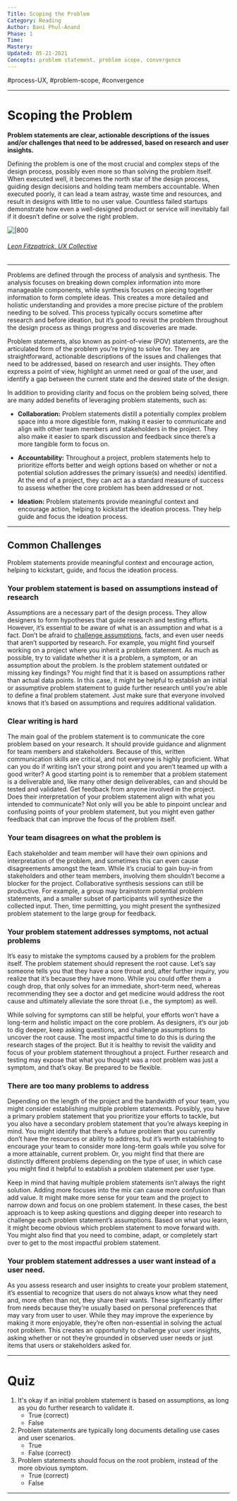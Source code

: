 ```yaml
---
Title: Scoping the Problem
Category: Reading
Author: Bani Phul-Anand
Phase: 1
Time: 
Mastery: 
Updated: 05-21-2021
Concepts: problem statement, problem scope, convergence
---
```

 #process-UX, 
 #problem-scope, #convergence 
 
---
# Scoping the Problem

**Problem statements are clear, actionable descriptions of the issues and/or challenges that need to be addressed, based on research and user insights.**

Defining the problem is one of the most crucial and complex steps of the design process, possibly even more so than solving the problem itself. When executed well, it becomes the north star of the design process, guiding design decisions and holding team members accountable. When executed poorly, it can lead a team astray, waste time and resources, and result in designs with little to no user value. Countless failed startups demonstrate how even a well-designed product or service will inevitably fail if it doesn’t define or solve the right problem.

![|800](https://prodesigncurriculum.s3.us-east-2.amazonaws.com/problem-solution.png)
###### [Leon Fitzpatrick, UX Collective](https://uxdesign.cc/the-problem-with-solutions-372bc10e90a2)

---
Problems are defined through the process of analysis and synthesis. The analysis focuses on breaking down complex information into more manageable components, while synthesis focuses on piecing together information to form complete ideas. This creates a more detailed and holistic understanding and provides a more precise picture of the problem needing to be solved. This process typically occurs sometime after research and before ideation, but it’s good to revisit the problem throughout the design process as things progress and discoveries are made.

Problem statements, also known as point-of-view (POV) statements, are the articulated form of the problem you’re trying to solve for. They are straightforward, actionable descriptions of the issues and challenges that need to be addressed, based on research and user insights. They often express a point of view, highlight an unmet need or goal of the user, and identify a gap between the current state and the desired state of the design.

In addition to providing clarity and focus on the problem being solved, there are many added benefits of leveraging problem statements, such as:

-   **Collaboration:** Problem statements distill a potentially complex problem space into a more digestible form, making it easier to communicate and align with other team members and stakeholders in the project. They also make it easier to spark discussion and feedback since there’s a more tangible form to focus on.
    
-   **Accountability:** Throughout a project, problem statements help to prioritize efforts better and weigh options based on whether or not a potential solution addresses the primary issue(s) and need(s) identified. At the end of a project, they can act as a standard measure of success to assess whether the core problem has been addressed or not.
    
-   **Ideation:** Problem statements provide meaningful context and encourage action, helping to kickstart the ideation process. They help guide and focus the ideation process. 
    
---
## Common Challenges
Problem statements provide meaningful context and encourage action, helping to kickstart, guide, and focus the ideation process. 

### Your problem statement is based on assumptions instead of research
Assumptions are a necessary part of the design process. They allow designers to form hypotheses that guide research and testing efforts. However, it’s essential to be aware of what is an assumption and what is a fact. Don’t be afraid to [challenge assumptions](https://www.interaction-design.org/literature/article/learn-how-to-use-the-best-ideation-methods-challenge-assumptions), facts, and even user needs that aren’t supported by research. For example, you might find yourself working on a project where you inherit a problem statement. As much as possible, try to validate whether it is a problem, a symptom, or an assumption about the problem. Is the problem statement outdated or missing key findings? You might find that it is based on assumptions rather than actual data points. In this case, it might be helpful to establish an initial or assumptive problem statement to guide further research until you’re able to define a final problem statement. Just make sure that everyone involved knows that it’s based on assumptions and requires additional validation.

### Clear writing is hard
The main goal of the problem statement is to communicate the core problem based on your research. It should provide guidance and alignment for team members and stakeholders. Because of this, written communication skills are critical, and not everyone is highly proficient. What can you do if writing isn’t your strong point and you aren’t teamed up with a good writer? A good starting point is to remember that a problem statement is a deliverable and, like many other design deliverables, can and should be tested and validated. Get feedback from anyone involved in the project. Does their interpretation of your problem statement align with what you intended to communicate? Not only will you be able to pinpoint unclear and confusing points of your problem statement, but you might even gather feedback that can improve the focus of the problem itself.

### Your team disagrees on what the problem is
Each stakeholder and team member will have their own opinions and interpretation of the problem, and sometimes this can even cause disagreements amongst the team. While it’s crucial to gain buy-in from stakeholders and other team members, involving them shouldn’t become a blocker for the project. Collaborative synthesis sessions can still be productive. For example, a group may brainstorm potential problem statements, and a smaller subset of participants will synthesize the collected input. Then, time permitting, you might present the synthesized problem statement to the large group for feedback.

### Your problem statement addresses symptoms, not actual problems
It’s easy to mistake the symptoms caused by a problem for the problem itself. The problem statement should represent the root cause. Let’s say someone tells you that they have a sore throat and, after further inquiry, you realize that it’s because they have mono. While you could offer them a cough drop, that only solves for an immediate, short-term need, whereas recommending they see a doctor and get medicine would address the root cause and ultimately alleviate the sore throat (i.e., the symptom) as well. 

While solving for symptoms can still be helpful, your efforts won’t have a long-term and holistic impact on the core problem. As designers, it’s our job to dig deeper, keep asking questions, and challenge assumptions to uncover the root cause. The most impactful time to do this is during the research stages of the project. But it is healthy to revisit the validity and focus of your problem statement throughout a project. Further research and testing may expose that what you thought was a root problem was just a symptom, and that’s okay. Be prepared to be flexible.

### There are too many problems to address
Depending on the length of the project and the bandwidth of your team, you might consider establishing multiple problem statements. Possibly, you have a primary problem statement that you prioritize your efforts to tackle, but you also have a secondary problem statement that you’re always keeping in mind. You might identify that there’s a future problem that you currently don’t have the resources or ability to address, but it’s worth establishing to encourage your team to consider more long-term goals while you solve for a more attainable, current problem. Or, you might find that there are distinctly different problems depending on the type of user, in which case you might find it helpful to establish a problem statement per user type. 

Keep in mind that having multiple problem statements isn’t always the right solution. Adding more focuses into the mix can cause more confusion than add value. It might make more sense for your team and the project to narrow down and focus on one problem statement. In these cases, the best approach is to keep asking questions and digging deeper into research to challenge each problem statement’s assumptions. Based on what you learn, it might become obvious which problem statement to move forward with. You might also find that you need to combine, adapt, or completely start over to get to the most impactful problem statement.

### Your problem statement addresses a user want instead of a user need.
As you assess research and user insights to create your problem statement, it’s essential to recognize that users do not always know what they need and, more often than not, they share their wants. These significantly differ from needs because they’re usually based on personal preferences that may vary from user to user. While they may improve the experience by making it more enjoyable, they’re often non-essential in solving the actual root problem. This creates an opportunity to challenge your user insights, asking whether or not they’re grounded in observed user needs or just items that users or stakeholders asked for.

---
# Quiz
1. It's okay if an initial problem statement is based on assumptions, as long as you do further research to validate it. 
	- True (correct)
	- False
2. Problem statements are typically long documents detailing use cases and user scenarios. 
	- True
	- False (correct)
3. Problem statements should focus on the root problem, instead of the more obvious symptom. 
	- True (correct)
	- False

---